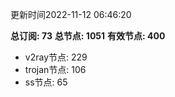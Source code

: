 更新时间2022-11-12 06:46:20

**总订阅: 73**
**总节点: 1051**
**有效节点: 400**
- v2ray节点: 229
- trojan节点: 106
- ss节点: 65

